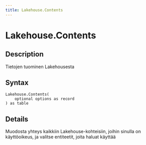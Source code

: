 ```yaml
---
title: Lakehouse.Contents
---
```


# Lakehouse.Contents


## Description

Tietojen tuominen Lakehousesta


## Syntax

```powerquery
Lakehouse.Contents(
    optional options as record
) as table
```


## Details

Muodosta yhteys kaikkiin Lakehouse-kohteisiin, joihin sinulla on käyttöoikeus, ja valitse entiteetit, joita haluat käyttää


